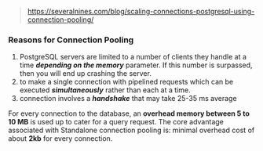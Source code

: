 > https://severalnines.com/blog/scaling-connections-postgresql-using-connection-pooling/

### Reasons for Connection Pooling
1. PostgreSQL servers are limited to a number of clients they handle at a time ***depending on the memory*** parameter. If this number is surpassed, then you will end up crashing the server.
2. to make a single connection with pipelined requests which can be executed ***simultaneously*** rather than each at a time.
3. connection involves a ***handshake*** that may take 25-35 ms average

For every connection to the database, an **overhead memory between 5 to 10 MB** is used up to cater for a query request.
The core advantage associated with Standalone connection pooling is: minimal overhead cost of about **2kb** for every connection.
